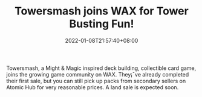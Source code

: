 ﻿---
title: "Towersmash joins WAX for Tower Busting Fun!"
date: 2022-01-08T21:57:40+08:00
lastmod: 2022-01-08T16:45:40+08:00
draft: false
authors: ["Halbert"]
description: "Towersmash, a Might & Magic inspired deck building, collectible card game, joins the growing game community on WAX. They¡¯ve already completed their first sale, but you can still pick up packs from secondary sellers on Atomic Hub for very reasonable prices. A land sale is expected soon."
featuredImage: "towersmash-joins-wax-for-tower-busting-fun.jpg"
tags: ["Virtual World","Play to Earn"]
categories: ["news"]
news: ["Virtual World"]
weight: 
lightgallery: true
pinned: false
recommend: false
recommend1: false
---

Towersmash, a Might & Magic inspired deck building, collectible card game, joins the growing game community on WAX. They¡¯ve already completed their first sale, but you can still pick up packs from secondary sellers on Atomic Hub for very reasonable prices. A land sale is expected soon.

<!--more-->

